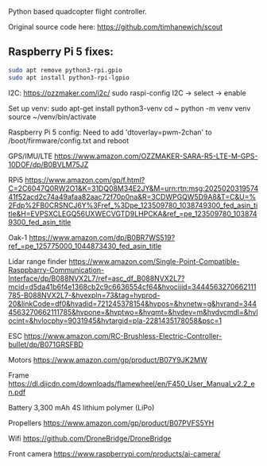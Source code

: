 
Python based quadcopter flight controller.

Original source code here:
https://github.com/timhanewich/scout



## Raspberry Pi 5 fixes:

```bash
sudo apt remove python3-rpi.gpio
sudo apt install python3-rpi-lgpio
```

I2C:
https://ozzmaker.com/i2c/
sudo raspi-config
I2C -> select -> enable

Set up venv:
sudo apt-get install python3-venv
cd ~
python -m venv venv
source ~/venv/bin/activate

Raspberry Pi 5 config:
Need to add 'dtoverlay=pwm-2chan' to /boot/firmware/config.txt and reboot




GPS/IMU/LTE
https://www.amazon.com/OZZMAKER-SARA-R5-LTE-M-GPS-10DOF/dp/B0BVLM75JZ



RPi5
https://www.amazon.com/gp/f.html?C=2C6047Q0RW2O1&K=31DQ08M34E2JY&M=urn:rtn:msg:202502031957441f52acd2c74a49afaa82aac72f70p0na&R=3CDWPGQW5D9A8&T=C&U=%2Fdp%2FB0CRSNCJ6Y%3Fref_%3Dpe_123509780_1038749300_fed_asin_title&H=EVPSXCLEGQ56UXWECVGTD9LHPCKA&ref_=pe_123509780_1038749300_fed_asin_title



Oak-1
https://www.amazon.com/dp/B0BR7WS519?ref_=pe_125775000_1044873430_fed_asin_title



Lidar range finder
https://www.amazon.com/Single-Point-Compatible-Rasppbarry-Communication-Interface/dp/B088NVX2L7/ref=asc_df_B088NVX2L7?mcid=d5da41b6f4e1368cb2c9c6636554cf64&hvocijid=3444563270662111785-B088NVX2L7-&hvexpln=73&tag=hyprod-20&linkCode=df0&hvadid=721245378154&hvpos=&hvnetw=g&hvrand=3444563270662111785&hvpone=&hvptwo=&hvqmt=&hvdev=m&hvdvcmdl=&hvlocint=&hvlocphy=9031945&hvtargid=pla-2281435178058&psc=1



ESC
https://www.amazon.com/RC-Brushless-Electric-Controller-bullet/dp/B071GRSFBD



Motors
https://www.amazon.com/gp/product/B07Y9JK2MW



Frame
https://dl.djicdn.com/downloads/flamewheel/en/F450_User_Manual_v2.2_en.pdf



Battery
3,300 mAh 4S lithium polymer (LiPo)



Propellers
https://www.amazon.com/gp/product/B07PVFS5YH



Wifi
https://github.com/DroneBridge/DroneBridge



Front camera
https://www.raspberrypi.com/products/ai-camera/
